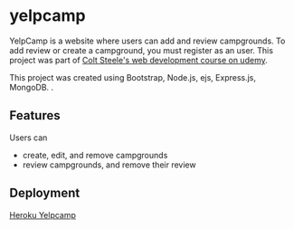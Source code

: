 # yelpcamp
YelpCamp is a website where users can add and review campgrounds. To add review or create a campground, you must register as an user. This project was part of [Colt Steele's web development course on udemy](https://www.udemy.com/course/the-web-developer-bootcamp/).

This project was created using Bootstrap, Node.js, ejs, Express.js, MongoDB. .

## Features
Users can
- create, edit, and remove campgrounds
- review campgrounds, and remove their review

## Deployment
[Heroku Yelpcamp](https://serene-reef-87278.herokuapp.com/campgrounds)

